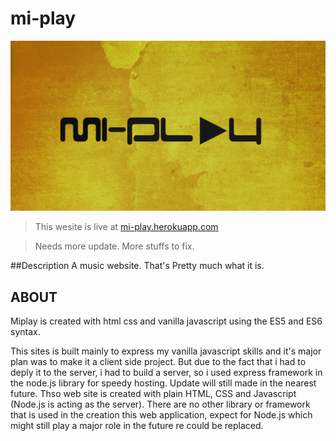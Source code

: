 # mi-play
![miplay background](./public/img/miplay.png)

> This wesite is live at [mi-play.herokuapp.com](https://mi-play.herokuapp.com/)

>Needs more update. More stuffs to fix.

##Description
A music website. That's Pretty much what it is.

## ABOUT
Miplay is created with html css and vanilla javascript using the ES5 and ES6 syntax.

   This sites is built mainly to express my vanilla javascript skills and it's major plan was to make it a client side project. But due to the fact that i had to deply it to the server, i had to build a server, so i used express framework in the node.js library for speedy hosting. Update will still made in the nearest future. Thso web site is created with plain HTML, CSS and Javascript (Node.js is acting as the server). There are no other library or framework that is used in the creation this web application, expect for Node.js which might still play a major role in the future re could be replaced.


